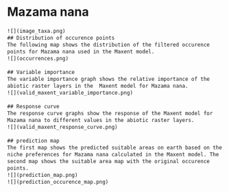 # Mazama nana 
    ![](image_taxa.png) 
    ## Distribution of occurence points 
    The following map shows the distribution of the filtered occurence points for Mazama nana used in the Maxent model. 
    ![](occurrences.png)
    
    ## Variable importance 
    The variable importance graph shows the relative importance of the abiotic raster layers in the  Maxent model for Mazama nana. 
    ![](valid_maxent_variable_importance.png)
    
    ## Response curve 
    The response curve graphs show the response of the Maxent model for Mazama nana to different values in the abiotic raster layers. 
    ![](valid_maxent_response_curve.png)
    
    ## prediction map 
    The first map shows the predicted suitable areas on earth based on the niche preferences for Mazama nana calculated in the Maxent model. The second map shows the suitable area map with the original occurence points. 
    ![](prediction_map.png)
    ![](prediction_occurence_map.png)
    

